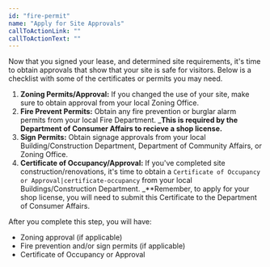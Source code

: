 ```yaml
---
id: "fire-permit"
name: "Apply for Site Approvals"
callToActionLink: ""
callToActionText: ""
---
```


Now that you signed your lease, and determined site requirements, it's time to obtain approvals that show that your site is safe for visitors. Below is a checklist with some of the certificates or permits you may need.
      
1. **Zoning Permits/Approval:** If you changed the use of your site, make sure to obtain approval from your local Zoning Office.
2. **Fire Prevent Permits:** Obtain any fire prevention or burglar alarm permits from your local Fire Department. _**This is required by the Department of Consumer Affairs to recieve a shop license.**
3. **Sign Permits:** Obtain signage approvals from your local Building/Construction Department, Department of Community Affairs, or Zoning Office.
4. **Certificate of Occupancy/Approval:** If you've completed site construction/renovations, it's time to obtain a `Certificate of Occupancy or Approval|certificate-occupancy` from your local Buildings/Construction Department. _**Remember, to apply for your shop license, you will need to submit this Certificate to the Department of Consumer Affairs.

After you complete this step, you will have:
- Zoning approval (if applicable)
- Fire prevention and/or sign permits (if applicable)
- Certificate of Occupancy or Approval        
